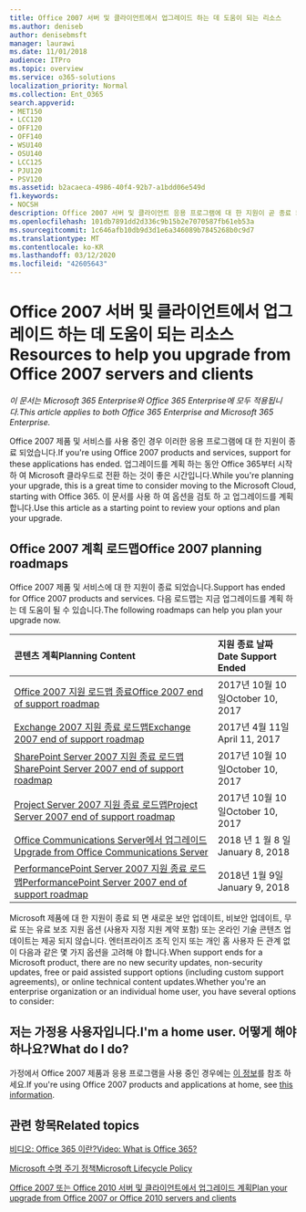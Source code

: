 ```yaml
---
title: Office 2007 서버 및 클라이언트에서 업그레이드 하는 데 도움이 되는 리소스
ms.author: deniseb
author: denisebmsft
manager: laurawi
ms.date: 11/01/2018
audience: ITPro
ms.topic: overview
ms.service: o365-solutions
localization_priority: Normal
ms.collection: Ent_O365
search.appverid:
- MET150
- LCC120
- OFF120
- OFF140
- WSU140
- OSU140
- LCC125
- PJU120
- PSV120
ms.assetid: b2acaeca-4986-40f4-92b7-a1bdd06e549d
f1.keywords:
- NOCSH
description: Office 2007 서버 및 클라이언트 응용 프로그램에 대 한 지원이 곧 종료 되며 사용자 지정 지원 계약을 사용할 수 없습니다. 이 문서를 사용 하 여 업그레이드 계획을 시작 합니다.
ms.openlocfilehash: 101db7891dd2d336c9b15b2e7070587fb61eb53a
ms.sourcegitcommit: 1c646afb10db9d3d1e6a346089b7845268b0c9d7
ms.translationtype: MT
ms.contentlocale: ko-KR
ms.lasthandoff: 03/12/2020
ms.locfileid: "42605643"
---
```

# <a name="resources-to-help-you-upgrade-from-office-2007-servers-and-clients"></a><span data-ttu-id="bfab9-104">Office 2007 서버 및 클라이언트에서 업그레이드 하는 데 도움이 되는 리소스</span><span class="sxs-lookup"><span data-stu-id="bfab9-104">Resources to help you upgrade from Office 2007 servers and clients</span></span>

<span data-ttu-id="bfab9-105">*이 문서는 Microsoft 365 Enterprise와 Office 365 Enterprise에 모두 적용됩니다.*</span><span class="sxs-lookup"><span data-stu-id="bfab9-105">*This article applies to both Office 365 Enterprise and Microsoft 365 Enterprise.*</span></span>

<span data-ttu-id="bfab9-106">Office 2007 제품 및 서비스를 사용 중인 경우 이러한 응용 프로그램에 대 한 지원이 종료 되었습니다.</span><span class="sxs-lookup"><span data-stu-id="bfab9-106">If you're using Office 2007 products and services, support for these applications has ended.</span></span> <span data-ttu-id="bfab9-107">업그레이드를 계획 하는 동안 Office 365부터 시작 하 여 Microsoft 클라우드로 전환 하는 것이 좋은 시간입니다.</span><span class="sxs-lookup"><span data-stu-id="bfab9-107">While you're planning your upgrade, this is a great time to consider moving to the Microsoft Cloud, starting with Office 365.</span></span> <span data-ttu-id="bfab9-108">이 문서를 사용 하 여 옵션을 검토 하 고 업그레이드를 계획 합니다.</span><span class="sxs-lookup"><span data-stu-id="bfab9-108">Use this article as a starting point to review your options and plan your upgrade.</span></span>
      
## <a name="office-2007-planning-roadmaps"></a><span data-ttu-id="bfab9-109">Office 2007 계획 로드맵</span><span class="sxs-lookup"><span data-stu-id="bfab9-109">Office 2007 planning roadmaps</span></span>
  
<span data-ttu-id="bfab9-110">Office 2007 제품 및 서비스에 대 한 지원이 종료 되었습니다.</span><span class="sxs-lookup"><span data-stu-id="bfab9-110">Support has ended for Office 2007 products and services.</span></span> <span data-ttu-id="bfab9-111">다음 로드맵는 지금 업그레이드를 계획 하는 데 도움이 될 수 있습니다.</span><span class="sxs-lookup"><span data-stu-id="bfab9-111">The following roadmaps can help you plan your upgrade now.</span></span>

|<span data-ttu-id="bfab9-112">**콘텐츠 계획**</span><span class="sxs-lookup"><span data-stu-id="bfab9-112">**Planning Content**</span></span>|<span data-ttu-id="bfab9-113">**지원 종료 날짜**</span><span class="sxs-lookup"><span data-stu-id="bfab9-113">**Date Support Ended**</span></span>|
|:-----|:-----|
|[<span data-ttu-id="bfab9-114">Office 2007 지원 로드맵 종료</span><span class="sxs-lookup"><span data-stu-id="bfab9-114">Office 2007 end of support roadmap</span></span>](https://docs.microsoft.com/DeployOffice/office-2007-end-support-roadmap) <br/> |<span data-ttu-id="bfab9-115">2017년 10월 10일</span><span class="sxs-lookup"><span data-stu-id="bfab9-115">October 10, 2017</span></span>  <br/> |
|[<span data-ttu-id="bfab9-116">Exchange 2007 지원 종료 로드맵</span><span class="sxs-lookup"><span data-stu-id="bfab9-116">Exchange 2007 end of support roadmap</span></span>](exchange-2007-end-of-support.md) <br/> |<span data-ttu-id="bfab9-117">2017년 4월 11일</span><span class="sxs-lookup"><span data-stu-id="bfab9-117">April 11, 2017</span></span>  <br/> |
|[<span data-ttu-id="bfab9-118">SharePoint Server 2007 지원 종료 로드맵</span><span class="sxs-lookup"><span data-stu-id="bfab9-118">SharePoint Server 2007 end of support roadmap</span></span>](sharepoint-2007-end-of-support.md) <br/> |<span data-ttu-id="bfab9-119">2017년 10월 10일</span><span class="sxs-lookup"><span data-stu-id="bfab9-119">October 10, 2017</span></span>  <br/> |
|[<span data-ttu-id="bfab9-120">Project Server 2007 지원 종료 로드맵</span><span class="sxs-lookup"><span data-stu-id="bfab9-120">Project Server 2007 end of support roadmap</span></span>](project-server-2007-end-of-support.md) <br/> |<span data-ttu-id="bfab9-121">2017년 10월 10일</span><span class="sxs-lookup"><span data-stu-id="bfab9-121">October 10, 2017</span></span>  <br/> |
|[<span data-ttu-id="bfab9-122">Office Communications Server에서 업그레이드</span><span class="sxs-lookup"><span data-stu-id="bfab9-122">Upgrade from Office Communications Server</span></span>](https://docs.microsoft.com/SkypeForBusiness/plan-your-deployment/upgrade) <br/> |<span data-ttu-id="bfab9-123">2018 년 1 월 8 일</span><span class="sxs-lookup"><span data-stu-id="bfab9-123">January 8, 2018</span></span>  <br/> |
|[<span data-ttu-id="bfab9-124">PerformancePoint Server 2007 지원 종료 로드맵</span><span class="sxs-lookup"><span data-stu-id="bfab9-124">PerformancePoint Server 2007 end of support roadmap</span></span>](pps-2007-end-of-support.md) <br/> |<span data-ttu-id="bfab9-125">2018년 1월 9일</span><span class="sxs-lookup"><span data-stu-id="bfab9-125">January 9, 2018</span></span>  <br/> |
   
<span data-ttu-id="bfab9-126">Microsoft 제품에 대 한 지원이 종료 되 면 새로운 보안 업데이트, 비보안 업데이트, 무료 또는 유료 보조 지원 옵션 (사용자 지정 지원 계약 포함) 또는 온라인 기술 콘텐츠 업데이트는 제공 되지 않습니다. 엔터프라이즈 조직 인지 또는 개인 홈 사용자 든 관계 없이 다음과 같은 몇 가지 옵션을 고려해 야 합니다.</span><span class="sxs-lookup"><span data-stu-id="bfab9-126">When support ends for a Microsoft product, there are no new security updates, non-security updates, free or paid assisted support options (including custom support agreements), or online technical content updates.Whether you're an enterprise organization or an individual home user, you have several options to consider:</span></span>

## <a name="im-a-home-user-what-do-i-do"></a><span data-ttu-id="bfab9-127">저는 가정용 사용자입니다.</span><span class="sxs-lookup"><span data-stu-id="bfab9-127">I'm a home user.</span></span> <span data-ttu-id="bfab9-128">어떻게 해야 하나요?</span><span class="sxs-lookup"><span data-stu-id="bfab9-128">What do I do?</span></span>

<span data-ttu-id="bfab9-129">가정에서 Office 2007 제품과 응용 프로그램을 사용 중인 경우에는 [이 정보](plan-upgrade-previous-versions-office.md#im-a-home-user-what-do-i-do)를 참조 하세요.</span><span class="sxs-lookup"><span data-stu-id="bfab9-129">If you're using Office 2007 products and applications at home, see [this information](plan-upgrade-previous-versions-office.md#im-a-home-user-what-do-i-do).</span></span>
     
## <a name="related-topics"></a><span data-ttu-id="bfab9-130">관련 항목</span><span class="sxs-lookup"><span data-stu-id="bfab9-130">Related topics</span></span>

[<span data-ttu-id="bfab9-131">비디오: Office 365 이란?</span><span class="sxs-lookup"><span data-stu-id="bfab9-131">Video: What is Office 365?</span></span>](https://support.office.com/article/847caf12-2589-452c-8aca-1c009797678b.aspx)
  
[<span data-ttu-id="bfab9-132">Microsoft 수명 주기 정책</span><span class="sxs-lookup"><span data-stu-id="bfab9-132">Microsoft Lifecycle Policy</span></span>](https://go.microsoft.com/fwlink/?linkid=865200)

[<span data-ttu-id="bfab9-133">Office 2007 또는 Office 2010 서버 및 클라이언트에서 업그레이드 계획</span><span class="sxs-lookup"><span data-stu-id="bfab9-133">Plan your upgrade from Office 2007 or Office 2010 servers and clients</span></span>](plan-upgrade-previous-versions-office.md)
  

